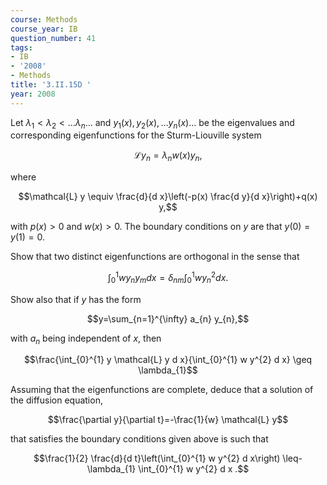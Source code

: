 ```yaml
---
course: Methods
course_year: IB
question_number: 41
tags:
- IB
- '2008'
- Methods
title: '3.II.15D '
year: 2008
---
```



Let $\lambda_{1}<\lambda_{2}<\ldots \lambda_{n} \ldots$ and $y_{1}(x), y_{2}(x), \ldots y_{n}(x) \ldots$ be the eigenvalues and corresponding eigenfunctions for the Sturm-Liouville system

$$\mathcal{L} y_{n}=\lambda_{n} w(x) y_{n},$$

where

$$\mathcal{L} y \equiv \frac{d}{d x}\left(-p(x) \frac{d y}{d x}\right)+q(x) y,$$

with $p(x)>0$ and $w(x)>0$. The boundary conditions on $y$ are that $y(0)=y(1)=0$.

Show that two distinct eigenfunctions are orthogonal in the sense that

$$\int_{0}^{1} w y_{n} y_{m} d x=\delta_{n m} \int_{0}^{1} w y_{n}^{2} d x .$$

Show also that if $y$ has the form

$$y=\sum_{n=1}^{\infty} a_{n} y_{n},$$

with $a_{n}$ being independent of $x$, then

$$\frac{\int_{0}^{1} y \mathcal{L} y d x}{\int_{0}^{1} w y^{2} d x} \geq \lambda_{1}$$

Assuming that the eigenfunctions are complete, deduce that a solution of the diffusion equation,

$$\frac{\partial y}{\partial t}=-\frac{1}{w} \mathcal{L} y$$

that satisfies the boundary conditions given above is such that

$$\frac{1}{2} \frac{d}{d t}\left(\int_{0}^{1} w y^{2} d x\right) \leq-\lambda_{1} \int_{0}^{1} w y^{2} d x .$$